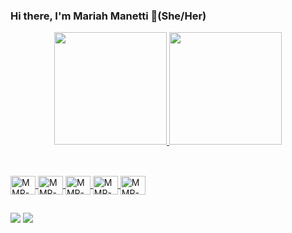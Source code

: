 ### Hi there, I'm Mariah Manetti 👋(She/Her)
<div align="center">
  <a href="https://github.com/mahnetti">
  <img height="180em" src="https://github-readme-stats.vercel.app/api?username=mahnetti&show_icons=true&theme=dracula&include_all_commits=true&count_private=true"/>
  <img height="180em" src="https://github-readme-stats.vercel.app/api/top-langs/?username=mahnetti&layout=compact&langs_count=7&theme=dracula"/>
</div>
  
##
  
<div style="display: inline_block"><br>
  <img align="center" alt="MMR-Js" height="30" width="40" src="https://cdn.jsdelivr.net/gh/devicons/devicon/icons/javascript/javascript-plain.svg">
  <img align="center" alt="MMR-React" height="30" width="40" src="https://cdn.jsdelivr.net/gh/devicons/devicon/icons/react/react-original.svg">
  <img align="center" alt="MMR-HTML" height="30" width="40" src="https://cdn.jsdelivr.net/gh/devicons/devicon/icons/html5/html5-original.svg">
  <img align="center" alt="MMR-CSS" height="30" width="40" src="https://cdn.jsdelivr.net/gh/devicons/devicon/icons/css3/css3-original.svg">
  <img align="center" alt="MMR-Redux" height="30" width="40" src="https://cdn.jsdelivr.net/gh/devicons/devicon/icons/redux/redux-original.svg">
 
</div>
  
  ##
  
  <div> 
    
  <a href = "mailto:mariah.manetti@gmail.com"><img src="https://img.shields.io/badge/-Gmail-%23333?style=for-the-badge&logo=gmail&logoColor=white" target="_blank"></a>
  <a href="https://www.linkedin.com/in/m-manetti-r" target="_blank"><img src="https://img.shields.io/badge/-LinkedIn-%230077B5?style=for-the-badge&logo=linkedin&logoColor=white" target="_blank"></a> 
  
</div>
